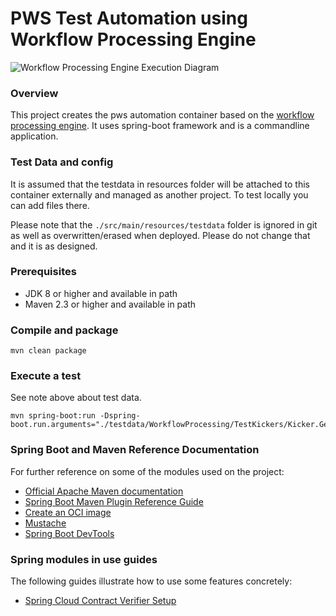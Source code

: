 # PWS Test Automation using Workflow Processing Engine

![Workflow Processing Engine Execution Diagram](https://wiki.autodesk.com/download/attachments/867567388/WorkflowProcessingEngine.png?version=2&modificationDate=1607721171186&api=v2&effects=border-simple,shadow-kn)

### Overview
This project creates the pws automation container based on the [workflow processing engine](https://wiki.autodesk.com/display/PWSEng/PWS+Tech+Info+-+Java+based+Workflow+Engine+for+Test+Framework).
It uses spring-boot framework and is a commandline application.

### Test Data and config
It is assumed that the testdata in resources folder will be attached to this container externally 
and managed as another project. 
To test locally you can add files there. 

Please note that the `./src/main/resources/testdata` folder is ignored in git as well as overwritten/erased when deployed.
Please do not change that and it is as designed. 

### Prerequisites
* JDK 8 or higher and available in path
* Maven 2.3 or higher and available in path

### Compile and package
```
mvn clean package
```

### Execute a test
See note above about test data.
```
mvn spring-boot:run -Dspring-boot.run.arguments="./testdata/WorkflowProcessing/TestKickers/Kicker.GetInvoiceList.PreCannedData.WithAuth.DateRangeTooBig.INT.json"
```

### Spring Boot and Maven Reference Documentation
For further reference on some of the modules used on the project:

* [Official Apache Maven documentation](https://maven.apache.org/guides/index.html)
* [Spring Boot Maven Plugin Reference Guide](https://docs.spring.io/spring-boot/docs/2.4.5/maven-plugin/reference/html/)
* [Create an OCI image](https://docs.spring.io/spring-boot/docs/2.4.5/maven-plugin/reference/html/#build-image)
* [Mustache](https://docs.spring.io/spring-boot/docs/2.4.5/reference/htmlsingle/#boot-features-spring-mvc-template-engines)
* [Spring Boot DevTools](https://docs.spring.io/spring-boot/docs/2.4.5/reference/htmlsingle/#using-boot-devtools)

### Spring modules in use guides
The following guides illustrate how to use some features concretely:

* [Spring Cloud Contract Verifier Setup](https://cloud.spring.io/spring-cloud-contract/spring-cloud-contract.html#_spring_cloud_contract_verifier_setup)

